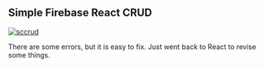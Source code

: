 ## Simple Firebase React CRUD

<a href="https://ibb.co/VQm4VDs"><img src="https://i.ibb.co/WPtJnFL/sccrud.jpg" alt="sccrud" border="0"></a>

There are some errors, but it is easy to fix. Just went back to React to revise some things.
